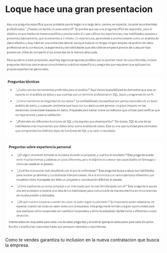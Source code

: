 # Loque hace una gran presentacion

![Alt text](image.png)

![Alt text](image-1.png)

![Alt text](image-2.png)

Como te vendes garantiza tu inclusion en la nueva contratacion que busca la empresa.
